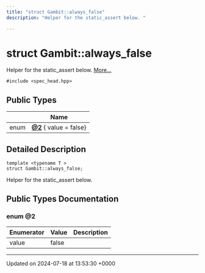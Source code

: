 ```yaml
---
title: "struct Gambit::always_false"
description: "Helper for the static_assert below. "

---
```


# struct Gambit::always_false



Helper for the static_assert below.  [More...](#detailed-description)


`#include <spec_head.hpp>`

## Public Types

|                | Name           |
| -------------- | -------------- |
| enum| **[@2](/documentation/code/classes/structgambit_1_1always__false/#enum-2)** { value = false} |

## Detailed Description

```
template <typename T >
struct Gambit::always_false;
```

Helper for the static_assert below. 
## Public Types Documentation

### enum @2

| Enumerator | Value | Description |
| ---------- | ----- | ----------- |
| value | false|   |




-------------------------------

Updated on 2024-07-18 at 13:53:30 +0000